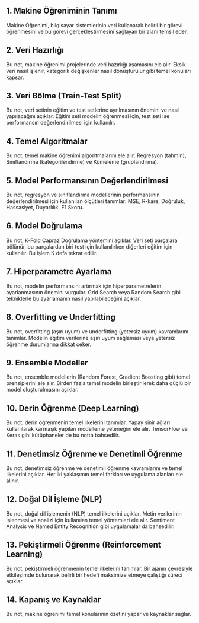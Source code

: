 ## 1. Makine Öğreniminin Tanımı

Makine Öğrenimi, bilgisayar sistemlerinin veri kullanarak belirli bir görevi öğrenmesini ve bu görevi gerçekleştirmesini sağlayan bir alanı temsil eder.

## 2. Veri Hazırlığı

Bu not, makine öğrenimi projelerinde veri hazırlığı aşamasını ele alır. Eksik veri nasıl işlenir, kategorik değişkenler nasıl dönüştürülür gibi temel konuları kapsar.

## 3. Veri Bölme (Train-Test Split)

Bu not, veri setinin eğitim ve test setlerine ayrılmasının önemini ve nasıl yapılacağını açıklar. Eğitim seti modelin öğrenmesi için, test seti ise performansın değerlendirilmesi için kullanılır.

## 4. Temel Algoritmalar

Bu not, temel makine öğrenimi algoritmalarını ele alır: Regresyon (tahmin), Sınıflandırma (kategorilendirme) ve Kümeleme (gruplandırma).

## 5. Model Performansının Değerlendirilmesi

Bu not, regresyon ve sınıflandırma modellerinin performansının değerlendirilmesi için kullanılan ölçütleri tanımlar: MSE, R-kare, Doğruluk, Hassasiyet, Duyarlılık, F1 Skoru.

## 6. Model Doğrulama

Bu not, K-Fold Çapraz Doğrulama yöntemini açıklar. Veri seti parçalara bölünür, bu parçalardan biri test için kullanılırken diğerleri eğitim için kullanılır. Bu işlem K defa tekrar edilir.

## 7. Hiperparametre Ayarlama

Bu not, modelin performansını artırmak için hiperparametrelerin ayarlanmasının önemini vurgular. Grid Search veya Random Search gibi tekniklerle bu ayarlamanın nasıl yapılabileceğini açıklar.

## 8. Overfitting ve Underfitting

Bu not, overfitting (aşırı uyum) ve underfitting (yetersiz uyum) kavramlarını tanımlar. Modelin eğitim verilerine aşırı uyum sağlaması veya yetersiz öğrenme durumlarına dikkat çeker.

## 9. Ensemble Modeller

Bu not, ensemble modellerin (Random Forest, Gradient Boosting gibi) temel prensiplerini ele alır. Birden fazla temel modelin birleştirilerek daha güçlü bir model oluşturulmasını açıklar.

## 10. Derin Öğrenme (Deep Learning)

Bu not, derin öğrenmenin temel ilkelerini tanımlar. Yapay sinir ağları kullanılarak karmaşık yapıları modelleme yeteneğini ele alır. TensorFlow ve Keras gibi kütüphaneler de bu notta bahsedilir.

## 11. Denetimsiz Öğrenme ve Denetimli Öğrenme

Bu not, denetimsiz öğrenme ve denetimli öğrenme kavramlarını ve temel ilkelerini açıklar. Her iki yaklaşımın temel farkları ve uygulama alanları ele alınır.

## 12. Doğal Dil İşleme (NLP)

Bu not, doğal dil işlemenin (NLP) temel ilkelerini açıklar. Metin verilerinin işlenmesi ve analizi için kullanılan temel yöntemleri ele alır. Sentiment Analysis ve Named Entity Recognition gibi uygulamalar da bahsedilir.

## 13. Pekiştirmeli Öğrenme (Reinforcement Learning)

Bu not, pekiştirmeli öğrenmenin temel ilkelerini tanımlar. Bir ajanın çevresiyle etkileşimde bulunarak belirli bir hedefi maksimize etmeye çalıştığı süreci açıklar.

## 14. Kapanış ve Kaynaklar

Bu not, makine öğrenimi temel konularının özetini yapar ve kaynaklar sağlar.